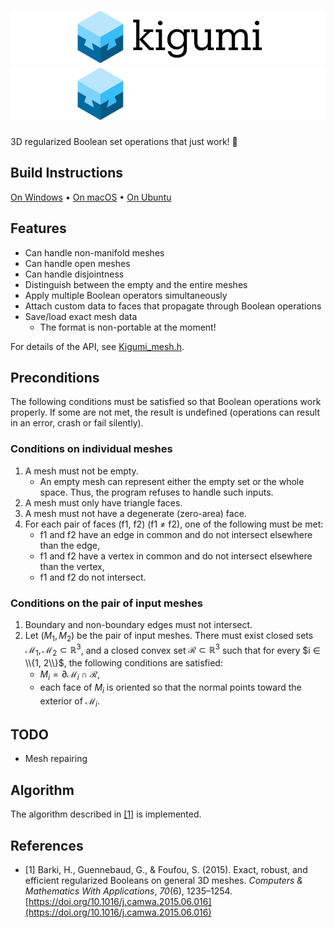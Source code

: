 # ![kigumi](docs/logo.svg#gh-light-mode-only)![kigumi](docs/logo_dark.svg#gh-dark-mode-only)

3D regularized Boolean set operations that just work! 🙌

## Build Instructions

[On Windows](docs/build-windows.md) • [On macOS](docs/build-macos.md) • [On Ubuntu](docs/build-ubuntu.md)

## Features

- Can handle non-manifold meshes
- Can handle open meshes
- Can handle disjointness
- Distinguish between the empty and the entire meshes
- Apply multiple Boolean operators simultaneously
- Attach custom data to faces that propagate through Boolean operations
- Save/load exact mesh data
  - The format is non-portable at the moment!

For details of the API, see [Kigumi_mesh.h](include/kigumi/Kigumi_mesh.h).

## Preconditions

The following conditions must be satisfied so that Boolean operations work properly. If some are not met, the result is undefined (operations can result in an error, crash or fail silently).

### Conditions on individual meshes

1. A mesh must not be empty.
   - An empty mesh can represent either the empty set or the whole space. Thus, the program refuses to handle such inputs.
1. A mesh must only have triangle faces.
1. A mesh must not have a degenerate (zero-area) face.
1. For each pair of faces (f1, f2) (f1 ≠ f2), one of the following must be met:
   - f1 and f2 have an edge in common and do not intersect elsewhere than the edge,
   - f1 and f2 have a vertex in common and do not intersect elsewhere than the vertex,
   - f1 and f2 do not intersect.

### Conditions on the pair of input meshes

1. Boundary and non-boundary edges must not intersect.
1. Let $(M_1, M_2)$ be the pair of input meshes. There must exist closed sets $\mathcal{M}_1, \mathcal{M}_2 ⊂ ℝ^3$, and a closed convex set $\mathcal{R} ⊂ ℝ^3$ such that for every $i ∈ \\{1, 2\\}$, the following conditions are satisfied:
   - $M_i = ∂\mathcal{M}_i ∩ \mathcal{R}$,
   - each face of $M_i$ is oriented so that the normal points toward the exterior of $\mathcal{M}_i$.

## TODO

- Mesh repairing

## Algorithm

The algorithm described in [[1]](#1) is implemented.

## References

- <a id="1">[1]</a> Barki, H., Guennebaud, G., & Foufou, S. (2015). Exact, robust, and efficient regularized Booleans on general 3D meshes. _Computers & Mathematics With Applications_, _70_(6), 1235–1254. [https://doi.org/10.1016/j.camwa.2015.06.016](https://doi.org/10.1016/j.camwa.2015.06.016)
